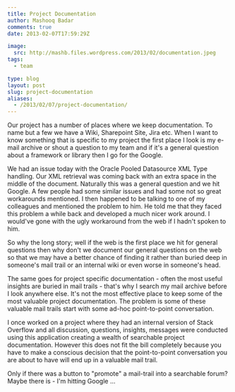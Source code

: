 ```yaml
---
title: Project Documentation
author: Mashooq Badar
comments: true
date: 2013-02-07T17:59:29Z

image:
  src: http://mashb.files.wordpress.com/2013/02/documentation.jpeg
tags:
  - team

type: blog
layout: post
slug: project-documentation
aliases: 
  - /2013/02/07/project-documentation/
---
```


Our project has a number of places where we keep documentation. To name but a few we have a Wiki, Sharepoint Site, Jira etc. When I want to know something that is specific to my project the first place I look is my e-mail archive or shout a question to my team and if it's a general question about a framework or library then I go for the Google.

We had an issue today with the Oracle Pooled Datasource XML Type handling. Our XML retrieval was coming back with an extra space in the middle of the document. Naturally this was a general question and we hit Google. A few people had some similar issues and had some not so great workarounds mentioned. I then happened to be talking to one of my colleagues and mentioned the problem to him. He told me that they faced this problem a while back and developed a much nicer work around. I would've gone with the ugly workaround from the web if I hadn't spoken to him.

So why the long story; well if the web is the first place we hit for general questions then why don't we document our general questions on the web so that we may have a better chance of finding it rather than buried deep in someone's mail trail or an internal wiki or even worse in someone's head.

The same goes for project specific documentation - often the most useful insights are buried in mail trails - that's why I search my mail archive before I look anywhere else. It's not the most effective place to keep some of the most valuable project documentation. The problem is some of these valuable mail trails start with some ad-hoc point-to-point conversation.

I once worked on a project where they had an internal version of Stack Overflow and all discussion, questions, insights, messages were conducted using this application creating a wealth of searchable project documentation. However this does not fit the bill completely because you have to make a conscious decision that the point-to-point conversation you are about to have will end up in a valuable mail trail.

Only if there was a button to "promote" a mail-trail into a searchable forum? Maybe there is - I'm hitting Google ...
